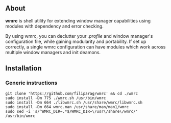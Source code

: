## About
**wmrc** is shell utility for extending window manager capabilities using modules with dependency and error checking.

By using wmrc, you can declutter your *.profile* and window manager's configuration file, while gaining modularity and portability. If set up correctly, a single wmrc configuration can have modules which work across multiple window managers and init deamons.

## Installation

### Generic instructions
```shell
git clone 'https://github.com/filiparag/wmrc' && cd ./wmrc
sudo install -Dm 775 ./wmrc.sh /usr/bin/wmrc
sudo install -Dm 664 ./libwmrc.sh /usr/share/wmrc/libwmrc.sh
sudo install -Dm 664 wmrc.man /usr/share/man/man1/wmrc
sudo sed -i 's/^WMRC_DIR=.*$/WMRC_DIR=\/usr\/share\/wmrc/' /usr/bin/wmrc
```
